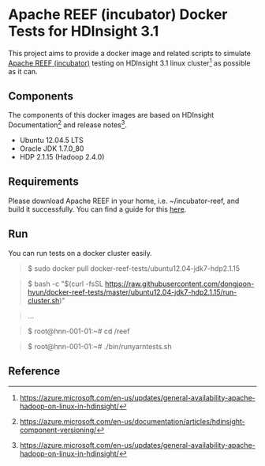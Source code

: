 Apache REEF (incubator) Docker Tests for HDInsight 3.1
======================================================

This project aims to provide a docker image and related scripts to simulate 
[Apache REEF (incubator)](http://reef.incubator.apache.org/) testing on 
HDInsight 3.1 linux cluster[^linux_ga] as possible as it can. 

Components
----------

The components of this docker images are based on HDInsight 
Documentation[^hdi_doc] and release notes[^hdi_release_note].

* Ubuntu 12.04.5 LTS
* Oracle JDK 1.7.0_80
* HDP 2.1.15 (Hadoop 2.4.0)

Requirements
------------

Please download Apache REEF in your home, i.e. ~/incubator-reef, and build
it successfully. You can find a guide for this 
[here](https://cwiki.apache.org/confluence/display/REEF/Compiling+REEF).

Run
---
You can run tests on a docker cluster easily.

> $ sudo docker pull docker-reef-tests/ubuntu12.04-jdk7-hdp2.1.15

> $ bash -c "$(curl -fsSL https://raw.githubusercontent.com/dongjoon-hyun/docker-reef-tests/master/ubuntu12.04-jdk7-hdp2.1.15/run-cluster.sh)"

> ...

> $ root@hnn-001-01:~# cd /reef

> $ root@hnn-001-01:~# ./bin/runyarntests.sh

Reference
---------
[^linux_ga]: https://azure.microsoft.com/en-us/updates/general-availability-apache-hadoop-on-linux-in-hdinsight/
[^hdi_doc]: https://azure.microsoft.com/en-us/documentation/articles/hdinsight-component-versioning/
[^hdi_release_note]: https://azure.microsoft.com/en-us/updates/general-availability-apache-hadoop-on-linux-in-hdinsight/

